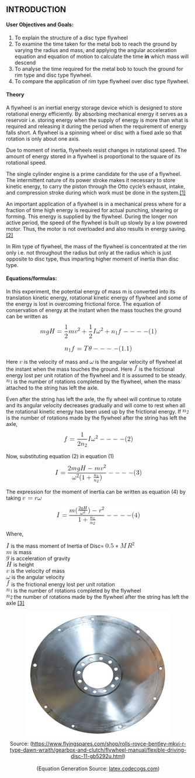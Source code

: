 ## INTRODUCTION<br>

#### User Objectives and Goals:

1. To explain the structure of a disc type flywheel
2. To examine the time taken for the metal bob to reach the ground by varying the radius and mass, and applying the angular acceleration equation and equation of motion to calculate the time **in** which mass will descend
3. To analyse the time required for the metal bob to touch the ground for rim type and disc type flywheel.
4. To compare the application of rim type flywheel over disc type flywheel.

#### Theory

A flywheel is an inertial energy storage device which is designed to store rotational energy efficiently. By absorbing mechanical energy it serves as a reservoir i.e. storing energy when the supply of energy is more than what is required and releasing it during the period when the requirement of energy falls short. A flywheel is a spinning wheel or disc with a fixed axle so that rotation is only about one axis.

Due to moment of inertia, flywheels resist changes in rotational speed. The amount of energy stored in a flywheel is proportional to the square of its rotational speed.

The single cylinder engine is a prime candidate for the use of a flywheel. The intermittent nature of its power stroke makes it necessary to store kinetic energy, to carry the piston through the Otto cycle’s exhaust, intake, and compression stroke during which work must be done in the system.<a href="references.html">[1]</a>

An important application of a flywheel is in a mechanical press where for a fraction of time high energy is required for actual punching, shearing or forming. This energy is supplied by the flywheel. During the longer non active period, the speed of the flywheel is built up slowly by a low powered motor. Thus, the motor is not overloaded and also results in energy saving. <a href="references.html">[2]</a>

In Rim type of flywheel, the mass of the flywheel is concentrated at the rim only i.e. not throughout the radius but only at the radius which is just opposite to disc type, thus imparting higher moment of inertia than disc type.

#### Equations/formulas:

In this experiment, the potential energy of mass m is converted into its translation kinetic energy, rotational kinetic energy of flywheel and some of the energy is lost in overcoming frictional force. The equation of conservation of energy at the instant when the mass touches the ground can be written as

<center><img src="./images/equations/mgh.png" title="mgH = \frac {1}{2}mv^2+\frac{1}{2}I\omega^2+n_1f----(1)" /></center><br>
<center><img src="./images/equations/n1f.png" title="n_1f = T\theta----(1.1)" /></center>

Here <img src="./images/equations/v.png" title="v" /> is the velocity of mass and <img src="./images/equations/omega.png" title="\omega" /> is the angular velocity of flywheel at the instant when the mass touches the ground. Here <img src="./images/equations/f.png" title="f" /> is the frictional energy lost per unit rotation of the flywheel and it is assumed to be steady. <img src="./images/equations/n1.png" title="n_1" /> is the number of rotations completed by the flywheel, when the mass attached to the string has left the axle.

Even after the string has left the axle, the fly wheel will continue to rotate and its angular velocity decreases gradually and will come to rest when all the rotational kinetic energy has been used up by the frictional energy. If <img src="./images/equations/n2.png" title="n_2" /> is the number of rotations made by the flywheel after the string has left the axle,

<center><img src="./images/equations/feq.png" title="f = \frac{1}{2n_2}I\omega^2----(2)" /></center>

Now, substituting equation (2) in equation (1)

<center><img src="./images/equations/i1.png" title="I = \frac{2mgH-mv^2}{\omega^2(1+\frac{n_1}{n_2})}----(3)" /></center>

The expression for the moment of inertia can be written as equation (4) by taking <img src="./images/equations/v2.png" title="v = r\omega" />

<center><img src="./images/equations/i2.png" title="I = \frac{m(\frac{2gH}{\omega^2})-r^2}{1+\frac{n_1}{n_2}}----(4)" /></center>

Where,

<img src="./images/equations/i3.png" title="I" /> is the mass moment of Inertia of Disc= <img src="./images/equations/mr.png" title="0.5 \ast MR^2" /><br>
<img src="./images/equations/m.png" title="m" /> is mass<br>
<img src="./images/equations/g.png" title="g" /> is acceleration of gravity<br>
<img src="./images/equations/h.png" title="H" /> is height<br>
<img src="./images/equations/v.png" title="v" /> is the velocity of mass<br>
<img src="./images/equations/omega.png" title="\omega" /> is the angular velocity<br>
<img src="./images/equations/f.png" title="f" /> is the frictional energy lost per unit rotation<br>
<img src="./images/equations/n1.png" title="n_1" /> is the number of rotations completed by the flywheel<br>
<img src="./images/equations/n2.png" title="n_2" /> the number of rotations made by the flywheel after the string has left the axle <a href="references.html">[3]</a><br>

<center>
  <img src="images/discImage.png" height="350" width="400">
</center>
<center>Source: (<a href="https://www.flyingspares.com/shop/rolls-royce-bentley-mkvi-r-type-dawn-wraith/gearbox-and-clutch/flywheel-manual/flexible-driving-disc-11-gb5292u.html">https://www.flyingspares.com/shop/rolls-royce-bentley-mkvi-r-type-dawn-wraith/gearbox-and-clutch/flywheel-manual/flexible-driving-disc-11-gb5292u.html</a>)
</center><br>

<center>(Equation Generation Source: <a href="http://latex.codecogs.com/">latex.codecogs.com</a>)</center>
